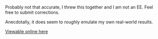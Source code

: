 Probably not that accurate, I threw this together and I am not an EE.
Feel free to submit corrections. 

Anecdotally, it does seem to roughly emulate my own real-world results.

[Viewable online here](https://m45sci.xyz/u/dist/calc.html)
